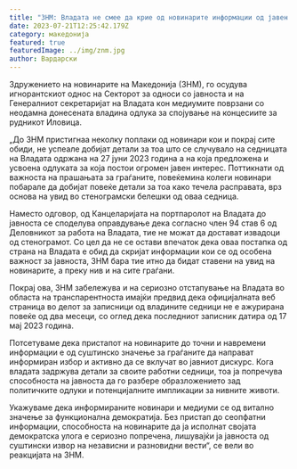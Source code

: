 ```yaml
---
title: "ЗНМ: Владата не смее да крие од новинарите информации од јавен карактер"
date: 2023-07-21T12:25:42.179Z
category: македонија
featured: true
featuredImage: ../img/znm.jpg
author: Вардарски
---
```

<!--StartFragment-->

Здружението на новинарите на Македонија (ЗНМ), го осудува игнорантскиот однос на Секторот за односи со јавноста и на Генералниот секретаријат на Владата кон медиумите поврзани со неодамна донесената владина одлука за спојување на концесиите за рудникот Иловица.

„До ЗНМ пристигнаа неколку поплаки од новинари кои и покрај сите обиди, не успеале добијат детали за тоа што се случувало на седницата на Владата одржана на 27 јуни 2023 година а на која предложена и усвоена одлуката за која постои огромен јавен интерес. Поттикнати од важноста на прашањата за граѓаните, повеќемина колеги новинари побарале да добијат повеќе детали за тоа како течела расправата, врз основа на увид во стенограмски белешки од оваа седница.

Наместо одговор, од Канцеларијата на портпаролот на Владата до јавноста се споделува оправдување дека согласно член 94 став 6 од Деловникот за работа на Владата, тие не можат да достават извадоци од стенограмот. Со цел да не се остави впечаток дека оваа постапка од страна на Владата е обид да скријат информации кои се од особена важност за јавноста, ЗНМ бара тие итно да бидат ставени на увид на новинарите, а преку нив и на сите граѓани.

Покрај ова, ЗНМ забележува и на сериозно отстапување на Владата во областа на транспарентноста имајќи предвид дека официјалната веб страница во делот за записници од владините седници не е ажурирана повеќе од два месеци, со оглед дека последниот записник датира од 17 мај 2023 година.

Потсетуваме дека пристапот на новинарите до точни и навремени информации е од суштинско значење за граѓаните да направат информиран избор и активно да се вклучат во јавниот дискурс. Кога владата задржува детали за своите работни седници, тоа ја попречува способноста на јавноста да го разбере образложението зад политичките одлуки и потенцијалните импликации за нивните животи.

Укажуваме дека информираните новинари и медиуми се од витално значење за функционална демократија. Без пристап до сеопфатни информации, способноста на новинарите да ја исполнат својата демократска улога е сериозно попречена, лишувајќи ја јавноста од суштински извор на независни и разновидни вести“, се вели во реакцијата на ЗНМ.

<!--EndFragment-->